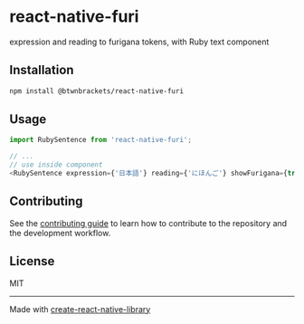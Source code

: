 # react-native-furi

expression and reading to furigana tokens, with Ruby text component

## Installation

```sh
npm install @btwnbrackets/react-native-furi
```

## Usage

```js
import RubySentence from 'react-native-furi';

// ...
// use inside component
<RubySentence expression={'日本語'} reading={'にほんご'} showFurigana={true} />;
```

## Contributing

See the [contributing guide](CONTRIBUTING.md) to learn how to contribute to the repository and the development workflow.

## License

MIT

---

Made with [create-react-native-library](https://github.com/callstack/react-native-builder-bob)
